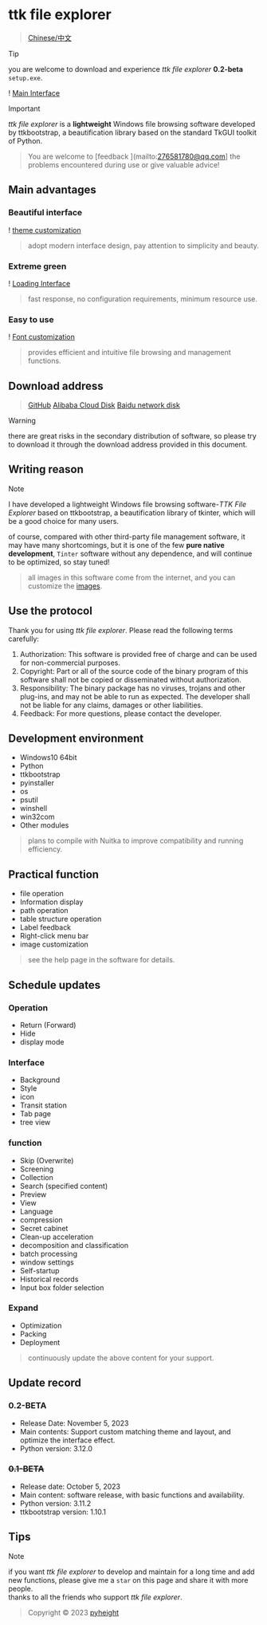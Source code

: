 # ttk file explorer

> [Chinese/中文](README.md)

> [!TIP]
> you are welcome to download and experience *ttk file explorer* **0.2-beta** `setup.exe`.

! [Main Interface](./main.png)

> [!IMPORTANT]
> *ttk file explorer* is a **lightweight** Windows file browsing software developed by ttkbootstrap, a beautification library based on the standard TkGUI toolkit of Python.

> You are welcome to [feedback ](mailto:276581780@qq.com] the problems encountered during use or give valuable advice!


## Main advantages

### Beautiful interface

! [theme customization](./color.png)

> adopt modern interface design, pay attention to simplicity and beauty.

### Extreme green

! [Loading Interface ](./loading.png)

> fast response, no configuration requirements, minimum resource use.

### Easy to use

! [Font customization ](./font.png)

> provides efficient and intuitive file browsing and management functions.


## Download address
> [GitHub](https://github.com/pyheight/ttk-file-explorer/)
> [Alibaba Cloud Disk](https://www.aliyundrive.com/s/kooyqy65tea/)
> [Baidu network disk](https://pan.baidu.com/s/1vsv-7kpXn5crm0jjd0-qtg?pwd=2023#/home/%2F/%2F)

> [!WARNING]
> there are great risks in the secondary distribution of software, so please try to download it through the download address provided in this document.


## Writing reason
> [!NOTE]
> I have developed a lightweight Windows file browsing software-*TTK File Explorer* based on ttkbootstrap, a beautification library of tkinter, which will be a good choice for many users.
>
> of course, compared with other third-party file management software, it may have many shortcomings, but it is one of the few **pure native development**, `Tinter` software without any dependence, and will continue to be optimized, so stay tuned!

> all images in this software come from the internet, and you can customize the [images](https://iconfont.cn).


## Use the protocol

Thank you for using *ttk file explorer*. Please read the following terms carefully:

1. Authorization: This software is provided free of charge and can be used for non-commercial purposes.
2. Copyright: Part or all of the source code of the binary program of this software shall not be copied or disseminated without authorization.
3. Responsibility: The binary package has no viruses, trojans and other plug-ins, and may not be able to run as expected. The developer shall not be liable for any claims, damages or other liabilities.
4. Feedback: For more questions, please contact the developer.


## Development environment

* Windows10 64bit
* Python
* ttkbootstrap
* pyinstaller
* os
* psutil
* winshell
* win32com
* Other modules

> plans to compile with Nuitka to improve compatibility and running efficiency.


## Practical function

* file operation
* Information display
* path operation
* table structure operation
* Label feedback
* Right-click menu bar
* image customization

> see the help page in the software for details.


## Schedule updates

### Operation

* Return (Forward)
* Hide
* display mode

### Interface

* Background
* Style
* icon
* Transit station
* Tab page
* tree view

### function

* Skip (Overwrite)
* Screening
* Collection
* Search (specified content)
* Preview
* View
* Language
* compression
* Secret cabinet
* Clean-up acceleration
* decomposition and classification
* batch processing
* window settings
* Self-startup
* Historical records
* Input box folder selection

### Expand

* Optimization
* Packing
* Deployment

> continuously update the above content for your support.


## Update record

### 0.2-BETA

* Release Date: November 5, 2023
* Main contents: Support custom matching theme and layout, and optimize the interface effect.
* Python version: 3.12.0

### ~~0.1-BETA~~

* Release date: October 5, 2023
* Main content: software release, with basic functions and availability.
* Python version: 3.11.2
* ttkbootstrap version: 1.10.1


## Tips
> [!NOTE]
> if you want *ttk file explorer* to develop and maintain for a long time and add new functions, please give me a `star` on this page and share it with more people.
<br> thanks to all the friends who support *ttk file explorer*.

> Copyright © 2023 [pyheight](mailto:276581780@qq.com )
